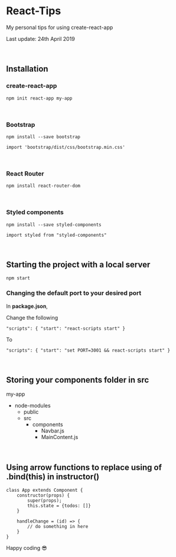 # React-Tips
My personal tips for using create-react-app

Last update: 24th April 2019

<br/>

## Installation

### create-react-app
```
npm init react-app my-app
```
<br/>


### Bootstrap
```
npm install --save bootstrap
```

```
import 'bootstrap/dist/css/bootstrap.min.css'
```
<br/>

### React Router
```
npm install react-router-dom
```
<br/>

### Styled components
```
npm install --save styled-components
```

```
import styled from "styled-components"
```
<br/>

## Starting the project with a local server
```
npm start
```

### Changing the default port to your desired port
In **package.json**,

Change the following

```
"scripts": { "start": "react-scripts start" }
```

To

```
"scripts": { "start": "set PORT=3001 && react-scripts start" }
```
<br/>

## Storing your components folder in src

my-app
- node-modules
    - public
    - src
        - components
            - Navbar.js
            - MainContent.js

<br/>

## Using arrow functions to replace using of .bind(this) in instructor()

```
class App extends Component {
    constructor(props) {
        super(props);
        this.state = {todos: []}
    }

    handleChange = (id) => {
        // do something in here
    }
}
```

Happy coding :sunglasses: